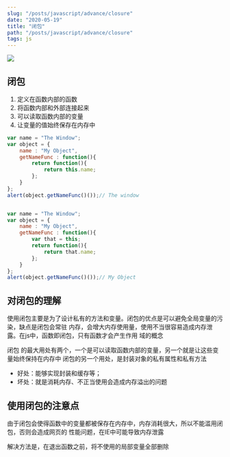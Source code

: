 ```yaml
---
slug: "/posts/javascript/advance/closure"
date: "2020-05-19"
title: "闭包"
path: "/posts/javascript/advance/closure"
tags: js
---
```

![](https://cdn.jsdelivr.net/gh/funnypan/pics@master/img/20200413141906.png)

## 闭包

1. 定义在函数内部的函数
2. 将函数内部和外部连接起来
3. 可以读取函数内部的变量
4. 让变量的值始终保存在内存中

``` javascript
var name = "The Window";
var object = {
    name : "My Object",
    getNameFunc : function(){
        return function(){
            return this.name;
        };
    }
};
alert(object.getNameFunc()());// The window


var name = "The Window";
var object = {
    name : "My Object",
    getNameFunc : function(){
        var that = this;
        return function(){
            return that.name;
        };
    }
};
alert(object.getNameFunc()());// My Object
```
## 对闭包的理解
使⽤闭包主要是为了设计私有的⽅法和变量。闭包的优点是可以避免全局变量的污染，缺点是闭包会常驻
内存，会增⼤内存使⽤量，使⽤不当很容易造成内存泄露。在js中，函数即闭包，只有函数才会产⽣作⽤
域的概念

闭包 的最⼤⽤处有两个，⼀个是可以读取函数内部的变量，另⼀个就是让这些变量始终保持在内存中
闭包的另⼀个⽤处，是封装对象的私有属性和私有⽅法

- 好处：能够实现封装和缓存等；
- 坏处：就是消耗内存、不正当使⽤会造成内存溢出的问题

## 使⽤闭包的注意点
由于闭包会使得函数中的变量都被保存在内存中，内存消耗很⼤，所以不能滥⽤闭包，否则会造成⽹⻚的
性能问题，在IE中可能导致内存泄露

解决⽅法是，在退出函数之前，将不使⽤的局部变量全部删除
